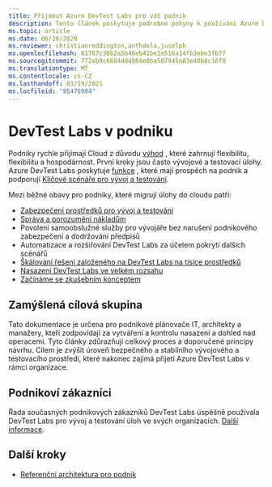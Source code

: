 ```yaml
---
title: Přijmout Azure DevTest Labs pro váš podnik
description: Tento článek poskytuje podrobné pokyny k používání Azure DevTest Labs ve vašem podniku.
ms.topic: article
ms.date: 06/26/2020
ms.reviewer: christianreddington,anthdela,juselph
ms.openlocfilehash: 81767c36b2a5b46eb41be1e516a14fb3ebe3fb7f
ms.sourcegitcommit: 772eb9c6684dd4864e0ba507945a83e48b8c16f0
ms.translationtype: MT
ms.contentlocale: cs-CZ
ms.lasthandoff: 03/19/2021
ms.locfileid: "85476984"
---
```

# <a name="devtest-labs-in-the-enterprise"></a>DevTest Labs v podniku
Podniky rychle přijímají Cloud z důvodu [výhod](/azure/architecture/cloud-adoption/business-strategy/cloud-migration-business-case) , které zahrnují flexibilitu, flexibilitu a hospodárnost. První kroky jsou často vývojové a testovací úlohy. Azure DevTest Labs poskytuje [funkce](devtest-lab-concepts.md) , které mají prospěch na podnik a podporují [Klíčové scénáře pro vývoj a testování](devtest-lab-guidance-get-started.md).

Mezi běžné obavy pro podniky, které migrují úlohy do cloudu patří:

- [Zabezpečení prostředků pro vývoj a testování](devtest-lab-guidance-governance-policy-compliance.md)
- [Správa a porozumění nákladům](devtest-lab-guidance-governance-cost-ownership.md)
- Povolení samoobslužné služby pro vývojáře bez narušení podnikového zabezpečení a dodržování předpisů
- Automatizace a rozšiřování DevTest Labs za účelem pokrytí dalších scénářů
- [Škálování řešení založeného na DevTest Labs na tisíce prostředků](devtest-lab-guidance-scale.md)
- [Nasazení DevTest Labs ve velkém rozsahu](devtest-lab-guidance-orchestrate-implementation.md)
- [Začínáme se zkušebním konceptem](devtest-lab-guidance-orchestrate-implementation.md)

## <a name="intended-audience"></a>Zamýšlená cílová skupina
Tato dokumentace je určena pro podnikové plánovače IT, architekty a manažery, kteří zodpovídají za vytváření a kontrolu nasazení a dohled nad operacemi. Tyto články zdůrazňují celkový proces a doporučené principy návrhu. Cílem je zvýšit úroveň bezpečného a stabilního vývojového a testovacího prostředí, které nakonec zajímá přijetí Azure DevTest Labs v rámci organizace.

## <a name="enterprise-customers"></a>Podnikoví zákazníci

Řada současných podnikových zákazníků DevTest Labs úspěšně používala DevTest Labs pro vývoj a testování úloh ve svých organizacích. [Další informace](https://azure.microsoft.com/case-studies/?term=DevTest+labs).

## <a name="next-steps"></a>Další kroky
- [Referenční architektura pro podnik](devtest-lab-reference-architecture.md)

